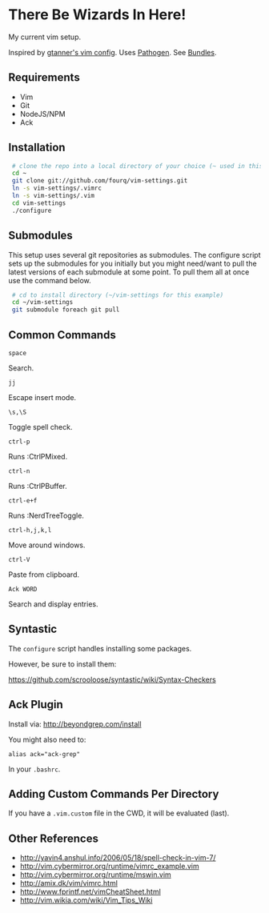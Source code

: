 # There Be Wizards In Here!

My current vim setup.

Inspired by [gtanner's vim config](https://github.com/gtanner/tinyhippos.vimrc).
Uses [Pathogen](https://github.com/tpope/vim-pathogen).
See [Bundles](https://github.com/brentlintner/vim-settings/tree/master/.vim/bundle).

## Requirements

* Vim
* Git
* NodeJS/NPM
* Ack

## Installation

```bash
 # clone the repo into a local directory of your choice (~ used in this example)
 cd ~
 git clone git://github.com/fourq/vim-settings.git
 ln -s vim-settings/.vimrc
 ln -s vim-settings/.vim
 cd vim-settings
 ./configure
```

## Submodules

This setup uses several git repositories as submodules.  The configure script sets up the submodules for you initially but you might need/want to pull the latest versions of each submodule at some point.  To pull them all at once use the command below.

```bash
 # cd to install directory (~/vim-settings for this example)
 cd ~/vim-settings
 git submodule foreach git pull
```

## Common Commands

`space`

Search.

`jj`

Escape insert mode.

`\s,\S`

Toggle spell check.

`ctrl-p`

Runs :CtrlPMixed.

`ctrl-n`

Runs :CtrlPBuffer.

`ctrl-e+f`

Runs :NerdTreeToggle.

`ctrl-h,j,k,l`

Move around windows.

`ctrl-V`

Paste from clipboard.

`Ack WORD`

Search and display entries.

## Syntastic

The `configure` script handles installing some packages.

However, be sure to install them:

https://github.com/scrooloose/syntastic/wiki/Syntax-Checkers

## Ack Plugin

Install via: http://beyondgrep.com/install

You might also need to:

    alias ack="ack-grep"

In your `.bashrc`.

## Adding Custom Commands Per Directory

If you have a `.vim.custom` file in the CWD, it will be evaluated (last).

## Other References

* http://yavin4.anshul.info/2006/05/18/spell-check-in-vim-7/
* http://vim.cybermirror.org/runtime/vimrc_example.vim
* http://vim.cybermirror.org/runtime/mswin.vim
* http://amix.dk/vim/vimrc.html
* http://www.fprintf.net/vimCheatSheet.html
* http://vim.wikia.com/wiki/Vim_Tips_Wiki
